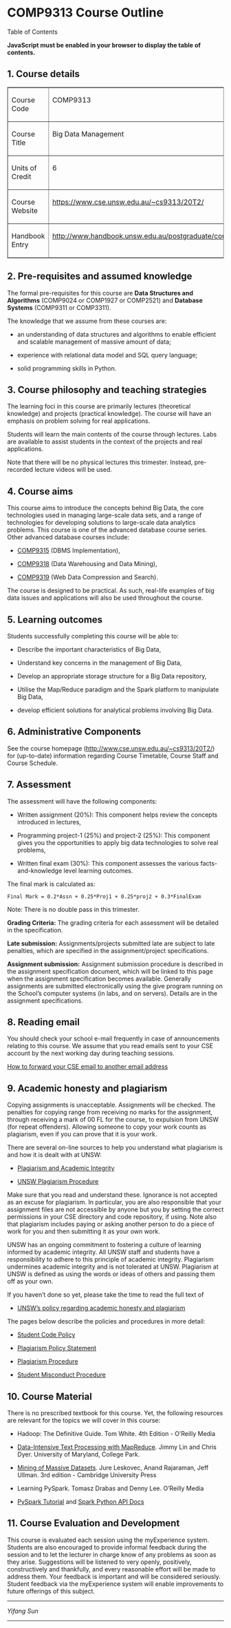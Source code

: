 
<body class="article">
<div id="header">
<h1>COMP9313 Course Outline</h1>
<div id="toc">
  <div id="toctitle">Table of Contents</div>
  <noscript><p><b>JavaScript must be enabled in your browser to display the table of contents.</b></p></noscript>
</div>
</div>
<div id="content">
<div class="sect1">
<h2 id="_course_details">1. Course details</h2>
<div class="sectionbody">
<div class="tableblock">
<table rules="all"
width="90%"
frame="border"
cellspacing="0" cellpadding="4">
<col width="50%" />
<col width="50%" />
<tbody>
<tr>
<td align="left" valign="top"><p class="table">Course Code</p></td>
<td align="left" valign="top"><p class="table">COMP9313</p></td>
</tr>
<tr>
<td align="left" valign="top"><p class="table">Course Title</p></td>
<td align="left" valign="top"><p class="table">Big Data Management</p></td>
</tr>
<tr>
<td align="left" valign="top"><p class="table">Units of Credit</p></td>
<td align="left" valign="top"><p class="table">6</p></td>
</tr>
<tr>
<td align="left" valign="top"><p class="table">Course Website</p></td>
<td align="left" valign="top"><p class="table"><a href="https://www.cse.unsw.edu.au/~cs9313/20T2/">https://www.cse.unsw.edu.au/~cs9313/20T2/</a></p></td>
</tr>
<tr>
<td align="left" valign="top"><p class="table">Handbook Entry</p></td>
<td align="left" valign="top"><p class="table"><a href="http://www.handbook.unsw.edu.au/postgraduate/courses/current/COMP9313.html">http://www.handbook.unsw.edu.au/postgraduate/courses/current/COMP9313.html</a></p></td>
</tr>
</tbody>
</table>
</div>
</div>
</div>
<div class="sect1">
<h2 id="_pre_requisites_and_assumed_knowledge">2. Pre-requisites and assumed knowledge</h2>
<div class="sectionbody">
<div class="paragraph"><p>The formal pre-requisites for this course are <strong>Data Structures and Algorithms</strong> (COMP9024 or COMP1927 or COMP2521) and <strong>Database Systems</strong> (COMP9311 or COMP3311).</p></div>
<div class="paragraph"><p>The knowledge that we assume from these courses are:</p></div>
<div class="ulist"><ul>
<li>
<p>
an understanding of data structures and algorithms to enable efficient and scalable management of massive amount of data;
</p>
</li>
<li>
<p>
experience with relational data model and SQL query language;
</p>
</li>
<li>
<p>
solid programming skills in Python.
</p>
</li>
</ul></div>
</div>
</div>
<div class="sect1">
<h2 id="_course_philosophy_and_teaching_strategies">3. Course philosophy and teaching strategies</h2>
<div class="sectionbody">
<div class="paragraph"><p>The learning foci in this course are primarily lectures (theoretical knowledge) and projects (practical knowledge). The course will have an emphasis on problem solving for real applications.</p></div>
<div class="paragraph"><p>Students will learn the main contents of the course through lectures. Labs are available to assist students in the context of the projects and real applications.</p></div>
<div class="paragraph"><p>Note that there will be no physical lectures this trimester. Instead, pre-recorded lecture videos will be used.</p></div>
</div>
</div>
<div class="sect1">
<h2 id="_course_aims">4. Course aims</h2>
<div class="sectionbody">
<div class="paragraph"><p>This course aims to introduce the concepts behind Big Data, the core
technologies used in managing large-scale data sets, and a range of technologies for developing solutions to large-scale data analytics problems.
This course is one of the advanced database course series. Other advanced database courses include:</p></div>
<div class="ulist"><ul>
<li>
<p>
<a href="www.cse.unsw.edu.au/~cs9315">COMP9315</a> (DBMS Implementation),
</p>
</li>
<li>
<p>
<a href="www.cse.unsw.edu.au/~cs9318">COMP9318</a> (Data Warehousing and Data Mining),
</p>
</li>
<li>
<p>
<a href="www.cse.unsw.edu.au/~cs9319">COMP9319</a> (Web Data Compression and Search).
</p>
</li>
</ul></div>
<div class="paragraph"><p>The course is designed to be practical. As such, real-life examples of big data issues and applications will also be used throughout the course.</p></div>
</div>
</div>
<div class="sect1">
<h2 id="_learning_outcomes">5. Learning outcomes</h2>
<div class="sectionbody">
<div class="paragraph"><p>Students successfully completing this course will be able to:</p></div>
<div class="ulist"><ul>
<li>
<p>
Describe the important characteristics of Big Data,
</p>
</li>
<li>
<p>
Understand key concerns in the management of Big Data,
</p>
</li>
<li>
<p>
Develop an appropriate storage structure for a Big Data repository,
</p>
</li>
<li>
<p>
Utilise the Map/Reduce paradigm and the Spark platform to manipulate Big Data,
</p>
</li>
<li>
<p>
develop efficient solutions for analytical problems involving Big Data.
</p>
</li>
</ul></div>
</div>
</div>
<div class="sect1">
<h2 id="_administrative_components">6. Administrative Components</h2>
<div class="sectionbody">
<div class="paragraph"><p>See the course homepage (<a href="http://www.cse.unsw.edu.au/~cs9313/20T2/">http://www.cse.unsw.edu.au/~cs9313/20T2/</a>) for (up-to-date) information regarding Course Timetable, Course Staff and Course Schedule.</p></div>
</div>
</div>
<div class="sect1">
<h2 id="_assessment">7. Assessment</h2>
<div class="sectionbody">
<div class="paragraph"><p>The assessment will have the following components:</p></div>
<div class="ulist"><ul>
<li>
<p>
Written assignment (20%): This component helps review the concepts introduced in lectures,
</p>
</li>
<li>
<p>
Programming project-1 (25%) and project-2 (25%): This component gives you the opportunities to apply big data technologies to solve real problems,
</p>
</li>
<li>
<p>
Written final exam (30%): This component assesses the various facts-and-knowledge level learning outcomes.
</p>
</li>
</ul></div>
<div class="paragraph"><p>The final mark is calculated as:</p></div>
<div class="literalblock">
<div class="content">
<pre><code>Final Mark = 0.2*Assn + 0.25*Proj1 + 0.25*proj2 + 0.3*FinalExam</code></pre>
</div></div>
<div class="paragraph"><p>Note: There is no double pass in this trimester.</p></div>
<div class="paragraph"><p><strong>Grading Criteria:</strong> The grading criteria for each assessment will be detailed in the specification.</p></div>
<div class="paragraph"><p><strong>Late submission:</strong> Assignments/projects submitted late are subject to late penalties, which are specified in the assignment/project specifications.</p></div>
<div class="paragraph"><p><strong>Assignment submission:</strong> Assignment submission procedure is described in the assignment specification document, which will be linked to this page when the assignment specification becomes available. Generally assignments are submitted electronically using the give program running on the School&#8217;s computer systems (in labs, and on servers). Details are in the assignment specifications.</p></div>
</div>
</div>
<div class="sect1">
<h2 id="_reading_email">8. Reading email</h2>
<div class="sectionbody">
<div class="paragraph"><p>You should check your school e-mail frequently in case of announcements relating to this course. We assume that you read emails sent to your CSE account by the next working day during teaching sessions.</p></div>
<div class="paragraph"><p><a href="http://www.cse.unsw.edu.au/~cs9444/csemailfwd.html">How to forward your CSE email to another email address</a></p></div>
</div>
</div>
<div class="sect1">
<h2 id="_academic_honesty_and_plagiarism">9. Academic honesty and plagiarism</h2>
<div class="sectionbody">
<div class="paragraph"><p>Copying assignments is unacceptable. Assignments will be checked. The penalties for copying range from receiving no marks for the assignment, through receiving a mark of 00 FL for the course, to expulsion from UNSW (for repeat offenders). Allowing someone to copy your work counts as plagiarism, even if you can prove that it is your work.</p></div>
<div class="paragraph"><p>There are several on-line sources to help you understand what plagiarism is and how it is dealt with at UNSW:</p></div>
<div class="ulist"><ul>
<li>
<p>
<a href="https://student.unsw.edu.au/plagiarism">Plagiarism and Academic Integrity</a>
</p>
</li>
<li>
<p>
<a href="https://www.gs.unsw.edu.au/policy/documents/plagiarismprocedure.pdf">UNSW Plagiarism Procedure</a>
</p>
</li>
</ul></div>
<div class="paragraph"><p>Make sure that you read and understand these. Ignorance is not accepted as an excuse for plagiarism. In particular, you are also responsible that your assignment files are not accessible by anyone but you by setting the correct permissions in your CSE directory and code repository, if using. Note also that plagiarism includes paying or asking another person to do a piece of work for you and then submitting it as your own work.</p></div>
<div class="paragraph"><p>UNSW has an ongoing commitment to fostering a culture of learning informed by academic integrity.
All UNSW staff and students have a responsibility to adhere to this principle of academic integrity.
Plagiarism undermines academic integrity and is not tolerated at UNSW. Plagiarism at UNSW is
defined as using the words or ideas of others and passing them off as your own.</p></div>
<div class="paragraph"><p>If you haven&#8217;t done so yet, please take the time to read the full text of</p></div>
<div class="ulist"><ul>
<li>
<p>
<a href="https://student.unsw.edu.au/plagiarism">UNSW&#8217;s policy regarding academic honesty and plagiarism</a>
</p>
</li>
</ul></div>
<div class="paragraph"><p>The pages below describe the policies and procedures in more detail:</p></div>
<div class="ulist"><ul>
<li>
<p>
<a href="https://www.gs.unsw.edu.au/policy/documents/studentcodepolicy.pdf">Student Code Policy</a>
</p>
</li>
<li>
<p>
<a href="https://www.gs.unsw.edu.au/policy/documents/studentmisconductprocedures.pdf">Plagiarism Policy Statement</a>
</p>
</li>
<li>
<p>
<a href="https://www.gs.unsw.edu.au/policy/documents/plagiarismpolicy.pdf">Plagiarism Procedure</a>
</p>
</li>
<li>
<p>
<a href="https://www.gs.unsw.edu.au/policy/documents/plagiarismprocedure.pdf">Student Misconduct Procedure</a>
</p>
</li>
</ul></div>
</div>
</div>
<div class="sect1">
<h2 id="_course_material">10. Course Material</h2>
<div class="sectionbody">
<div class="paragraph"><p>There is no prescribed textbook for this course. Yet, the following resources are relevant for the topics we will cover in this course:</p></div>
<div class="ulist"><ul>
<li>
<p>
Hadoop: The Definitive Guide. Tom White. 4th Edition - O&#8217;Reilly Media
</p>
</li>
<li>
<p>
<a href="https://lintool.github.io/MapReduceAlgorithms/MapReduce-book-final.pdf">Data-Intensive Text Processing with MapReduce</a>. Jimmy Lin and Chris Dyer. University of Maryland, College Park.
</p>
</li>
<li>
<p>
<a href="http://www.mmds.org/">Mining of Massive Datasets</a>. Jure Leskovec, Anand Rajaraman, Jeff Ullman. 3rd edition - Cambridge University Press
</p>
</li>
<li>
<p>
Learning PySpark. Tomasz Drabas and Denny Lee. O&#8217;Reilly Media
</p>
</li>
<li>
<p>
<a href="https://www.tutorialspoint.com/pyspark/index.htm">PySpark Tutorial</a> and <a href="https://spark.apache.org/docs/latest/api/python/index.html">Spark Python API Docs</a>
</p>
</li>
</ul></div>
</div>
</div>
<div class="sect1">
<h2 id="_course_evaluation_and_development">11. Course Evaluation and Development</h2>
<div class="sectionbody">
<div class="paragraph"><p>This course is evaluated each session using the myExperience system. Students are also encouraged to provide informal feedback during the session and to let the lecturer in charge know of any problems as soon as they arise. Suggestions will be listened to very openly, positively, constructively and thankfully, and every reasonable effort will be made to address them. Your feedback is important and will be considered seriously. Student feedback via the myExperience system will enable improvements to future offerings of this subject.</p></div>
<hr />
<div class="paragraph"><p><em>Yifang Sun</em></p></div>
</div>
</div>
</div>
<div id="footnotes"><hr /></div>
<div id="footer">
</div>
</body>
</html>
